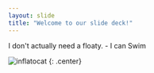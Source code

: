 ```yaml
---
layout: slide
title: "Welcome to our slide deck!"
---
```


I don't actually need a floaty. - I can Swim

![inflatocat](https://octodex.github.com/images/inflatocat.png)
{: .center}
